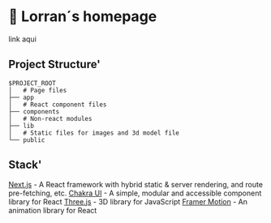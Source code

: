 # 🍁 Lorran´s homepage

link aqui

## Project Structure'
```
$PROJECT_ROOT
│   # Page files
├── app
│   # React component files
├── components
│   # Non-react modules
├── lib
│   # Static files for images and 3d model file
└── public
```

## Stack'
[Next.js](#) - A React framework with hybrid static & server rendering, and route pre-fetching, etc.
[Chakra UI](#) - A simple, modular and accessible component library for React
[Three.js](#) - 3D library for JavaScript
[Framer Motion]() - An animation library for React